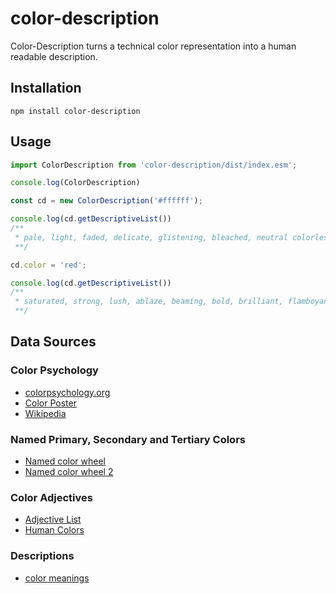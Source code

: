 # color-description
Color-Description turns a technical color representation into a human readable description.

## Installation
`npm install color-description`
## Usage

```js
import ColorDescription from 'color-description/dist/index.esm';

console.log(ColorDescription)

const cd = new ColorDescription('#ffffff');

console.log(cd.getDescriptiveList())
/**
 * pale, light, faded, delicate, glistening, bleached, neutral colorless, bright, briliant and high
 **/

cd.color = 'red';

console.log(cd.getDescriptiveList())
/**
 * saturated, strong, lush, ablaze, beaming, bold, brilliant, flamboyant, vibrant, vivid, loud, very saturated, warm, mellow, red and reddish
 **/
```

## Data Sources

### Color Psychology

- [colorpsychology.org](https://www.colorpsychology.org/)
- [Color Poster](https://graf1x.com/color-psychology-emotion-meaning-poster/)
- [Wikipedia](https://en.wikipedia.org/wiki/Color_psychology#:~:text=Color%20psychology%20is%20the%20study,as%20the%20taste%20of%20food.&text=Colors%20can%20also%20enhance%20the,are%20generally%20used%20as%20stimulants.)
  
### Named Primary, Secondary and Tertiary Colors

- [Named color wheel](https://en.wikipedia.org/wiki/Hue#24_hues_of_HSL/HSV)
- [Named color wheel 2](https://www.color-meanings.com/primary-secondary-tertiary-colors/)

### Color Adjectives

- [Adjective List](https://grammar.yourdictionary.com/grammar/word-lists/list-of-words-to-describe-colors.html)
- [Human Colors](https://github.com/vasilisvg/human-colours/blob/master/js/human-colours-en-gb.js)

### Descriptions
- [color meanings](https://www.canva.com/colors/color-meanings/)